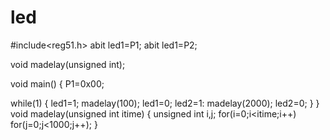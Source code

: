 # led
#include<reg51.h>
abit led1=P1;
abit led1=P2;

void madelay(unsigned int);

void main()
{
P1=0x00;

while(1)
{
led1=1;
madelay(100);
led1=0;
led2=1:
madelay(2000);
led2=0;
}
}
void madelay(unsigned int itime)
{
unsigned int i,j;
for(i=0;i<itime;i++)
for(j=0;j<1000;j++);
}
